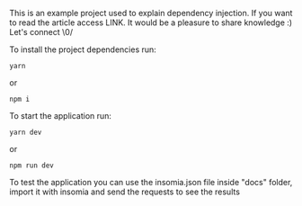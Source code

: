 This is an example project used to explain dependency injection.
If you want to read the article access LINK.
It would be a pleasure to share knowledge :) Let's connect \0/

To install the project dependencies run:

  ```
  yarn
  ```
  or
  ```
  npm i
  ```

To start the application run:

  ```
  yarn dev
  ```
  or
  ```
  npm run dev
  ```

To test the application you can use the insomia.json file inside "docs" folder, import it with insomia and send the requests to see the results